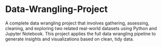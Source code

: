 # Data-Wrangling-Project
A complete data wrangling project that involves gathering, assessing, cleaning, and exploring two related real-world datasets using Python and Jupyter Notebook. This project applies the full data wrangling pipeline to generate insights and visualizations based on clean, tidy data.
